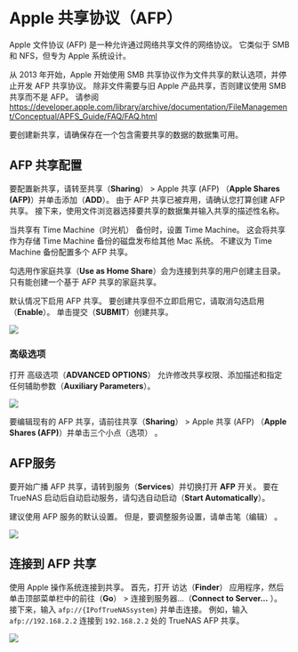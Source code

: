 # Apple 共享协议（AFP）

Apple 文件协议 (AFP) 是一种允许通过网络共享文件的网络协议。 它类似于 SMB 和 NFS，但专为 Apple 系统设计。

从 2013 年开始，Apple 开始使用 SMB 共享协议作为文件共享的默认选项，并停止开发 AFP 共享协议。 除非文件需要与旧 Apple 产品共享，否则建议使用 SMB 共享而不是 AFP。 请参阅 https://developer.apple.com/library/archive/documentation/FileManagement/Conceptual/APFS_Guide/FAQ/FAQ.html

要创建新共享，请确保存在一个包含需要共享的数据的数据集可用。

## AFP 共享配置

要配置新共享，请转至共享（**Sharing**） > Apple 共享 (AFP) （**Apple Shares (AFP)**）并单击添加（**ADD**）。 由于 AFP 共享已被弃用，请确认您打算创建 AFP 共享。 接下来，使用文件浏览器选择要共享的数据集并输入共享的描述性名称。

当共享有 Time Machine（时光机） 备份时，设置 Time Machine。 这会将共享作为存储 Time Machine 备份的磁盘发布给其他 Mac 系统。 不建议为 Time Machine 备份配置多个 AFP 共享。

勾选用作家庭共享（**Use as Home Share**）会为连接到共享的用户创建主目录。 只有能创建一个基于 AFP 共享的家庭共享。

默认情况下启用 AFP 共享。 要创建共享但不立即启用它，请取消勾选启用（**Enable**）。 单击提交（**SUBMIT**）创建共享。

![](https://www.truenas.com/docs/images/CORE/12.0/SharingAFPAdd.png)

### 高级选项

打开 高级选项（**ADVANCED OPTIONS**） 允许修改共享权限、添加描述和指定任何辅助参数（**Auxiliary Parameters**）。

![](https://www.truenas.com/docs/images/CORE/12.0/SharingAFPAddAdvanced.png)

要编辑现有的 AFP 共享，请前往共享（**Sharing**） > Apple 共享 (AFP) （**Apple Shares (AFP)**）并单击三个小点（选项） 。

## AFP服务

要开始广播 AFP 共享，请转到服务（**Services**）并切换打开 **AFP** 开关。 要在 TrueNAS 启动后自动启动服务，请勾选自动启动（**Start Automatically**）。

建议使用 AFP 服务的默认设置。 但是，要调整服务设置，请单击笔（编辑） 。

![](https://www.truenas.com/docs/images/CORE/12.0/ServicesAFPEdit.png)

## 连接到 AFP 共享

使用 Apple 操作系统连接到共享。 首先，打开 访达（**Finder**） 应用程序，然后单击顶部菜单栏中的前往（**Go**） > 连接到服务器...（**Connect to Server…** ）。 接下来，输入 `afp://{IPofTrueNASsystem}` 并单击连接。 例如，输入 `afp://192.168.2.2` 连接到 `192.168.2.2` 处的 TrueNAS AFP 共享。

![](https://www.truenas.com/docs/images/CORE/AppleAFPConnect.png)

